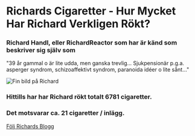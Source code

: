 # Richards Cigaretter - Hur Mycket Har Richard Verkligen Rökt?

### Richard Handl, eller RichardReactor som har är känd som beskriver sig själv som

"39 år gammal o är lite udda, men ganska trevlig... Sjukpensionär p.g.a. asperger syndrom, schizoaffektivt syndrom, paranoida idéer o lite sånt..."

![Fin bild på Richard](https://4.bp.blogspot.com/-g49sgTaJsiI/XS4G8oIV00I/AAAAAAAABvg/U2dWjeyv044YWeC8N75M1NhcYy3Rrme-QCK4BGAYYCw/s80/Richard%2Bidag2.jpg)

### <i class="fas fa-smoking" aria-hidden="true"></i> Hittills har har Richard rökt totalt **6781** cigaretter.
### <i class="fas fa-smoking" aria-hidden="true"></i> Det motsvarar ca. **21** cigaretter / inlägg.

[Följ Richards Blogg](https://www.richardhandl.com/)

